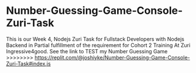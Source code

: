 # Number-Guessing-Game-Console-Zuri-Task
This is our Week 4, Nodejs Zuri Task for Fullstack Developers with Nodejs Backend in Partial fulfillment of the requirement for Cohort 2 Training At Zuri Ingressive4good.
See the link to TEST my Number Guessing Game >>>>>>>>
https://replit.com/@joshiyke/Number-Guessing-Game-Console-Zuri-Task#index.js
